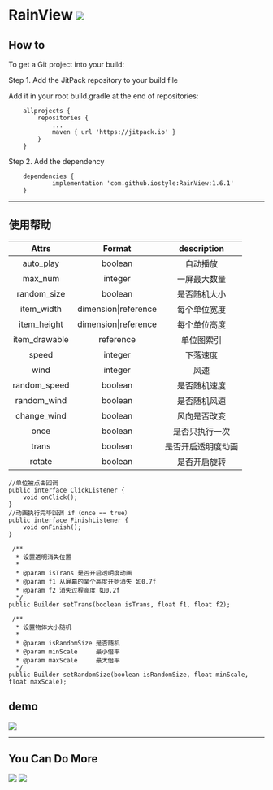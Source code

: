 # RainView [![](https://jitpack.io/v/iostyle/RainView.svg)](https://jitpack.io/#iostyle/RainView)

## How to
To get a Git project into your build:

Step 1. Add the JitPack repository to your build file

Add it in your root build.gradle at the end of repositories:
```
	allprojects {
		repositories {
			...
			maven { url 'https://jitpack.io' }
		}
	}
```
Step 2. Add the dependency
```
	dependencies {
	        implementation 'com.github.iostyle:RainView:1.6.1'
	}
```

---

## 使用帮助

| Attrs | Format | description |
|:-:|:-:|:-:|
|auto_play|boolean|自动播放|
|max_num|integer|一屏最大数量|
|random_size|boolean|是否随机大小|
|item_width|dimension\|reference|每个单位宽度|
|item_height|dimension\|reference|每个单位高度|
|item_drawable|reference|单位图索引|
|speed|integer|下落速度|
|wind|integer|风速|
|random_speed|boolean|是否随机速度|
|random_wind|boolean|是否随机风速|
|change_wind|boolean|风向是否改变|
|once|boolean|是否只执行一次|
|trans|boolean|是否开启透明度动画|
|rotate|boolean|是否开启旋转|

```
//单位被点击回调
public interface ClickListener {
    void onClick();
}
//动画执行完毕回调 if（once == true）
public interface FinishListener {
    void onFinish();
}
```

```
 /**
  * 设置透明消失位置
  *
  * @param isTrans 是否开启透明度动画
  * @param f1 从屏幕的某个高度开始消失 如0.7f
  * @param f2 消失过程高度 如0.2f
  */
public Builder setTrans(boolean isTrans, float f1, float f2);
  
 /**
  * 设置物体大小随机
  *
  * @param isRandomSize 是否随机
  * @param minScale     最小倍率
  * @param maxScale     最大倍率
  */
public Builder setRandomSize(boolean isRandomSize, float minScale, float maxScale);
```

## demo
![](https://github.com/iostyle/ImageRepo/blob/master/RainViewDemo.gif) 
        
---

## You Can Do More
![](https://github.com/iostyle/ImageRepo/blob/master/AttireDemo.gif) 
![](https://github.com/iostyle/ImageRepo/blob/master/RedRainDemo.gif)
